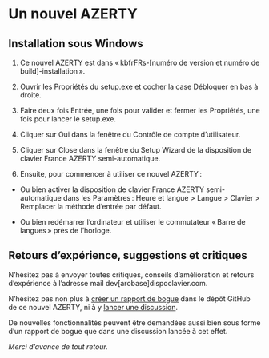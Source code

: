 # Un nouvel AZERTY

## Installation sous Windows

1. Ce nouvel AZERTY est dans « kbfrFRs-[numéro de version et numéro de build]-installation ».

2. Ouvrir les Propriétés du setup.exe et cocher la case Débloquer en bas à droite.

3. Faire deux fois Entrée, une fois pour valider et fermer les Propriétés, une fois pour lancer le setup.exe.

4. Cliquer sur Oui dans la fenêtre du Contrôle de compte d’utilisateur.

5. Cliquer sur Close dans la fenêtre du Setup Wizard de la disposition de clavier France AZERTY semi-automatique.

6. Ensuite, pour commencer à utiliser ce nouvel AZERTY :

* Ou bien activer la disposition de clavier France AZERTY semi-automatique dans les Paramètres : Heure et langue > Langue > Clavier > Remplacer la méthode d’entrée par défaut.

* Ou bien redémarrer l’ordinateur et utiliser le commutateur « Barre de langues » près de l’horloge.

## Retours d’expérience, suggestions et critiques

N’hésitez pas à envoyer toutes critiques, conseils d’amélioration et retours d’expérience à l’adresse mail dev[arobase]dispoclavier.com.

N’hésitez pas non plus à [créer un rapport de bogue](https://github.com/dispoclavier/nouvel-azerty/issues) dans
le dépôt GitHub de ce nouvel AZERTY, ni à y [lancer une discussion](https://github.com/dispoclavier/nouvel-azerty/discussions).

De nouvelles fonctionnalités peuvent être demandées aussi bien sous forme d’un rapport de bogue que dans une discussion lancée à cet effet.

*Merci d’avance de tout retour.*
